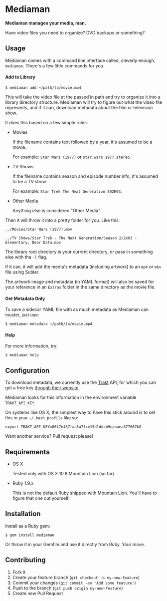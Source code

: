 # Mediaman

**Mediaman manages your media, man.**

Have video files you need to organize? DVD backups or something?

## Usage

Mediaman comes with a command line interface called, cleverly enough, `mediaman`. There's a few little commands for you.

#### Add to Library


    $ mediaman add ~/path/to/movie.mp4

This will take the video file at the passed in path and try to organize it into a library directory structure. Mediaman will try to figure out what the video file represents, and if it can, download metadata about the film or television show.

It does this based on a few simple rules:

- Movies

  If the filename contains text followed by a year, it's assumed to be a movie.

  For example: `Star Wars (1977)` or `star.wars.1977.stereo`.

- TV Shows

  If the filename contains season and episode number info, it's assumed to be a TV show.

  For example: `Star Trek The Next Generation S02E03`.

- Other Media

  Anything else is considered "Other Media".

Then it will throw it into a pretty folder for you. Like this:

    ../Movies/Star Wars (1977).mov

    ../TV Shows/Star Trek - The Next Generation/Season 2/2x03 - Elementary, Dear Data.mov

The library root directory is your current directory, or pass in something else with the `-l` flag.

If it can, it will add the media's metadata (including artwork) to an `mp4` or `mkv` file using Subler.

The artwork image and metadata (in YAML format) will also be saved for your reference in an `Extras` folder in the same directory as the movie file.

#### Get Metadata Only

To save a sidecar YAML file with as much metadata as Mediaman can muster, just use:

    $ mediaman metadata ~/path/to/movie.mp4

#### Help

For more information, try:

    $ mediaman help

## Configuration

To download metadata, we currently use the [Trakt](http://trakt.tv) API, for which you can get a free key [through their website](http://trakt.tv/api-docs/authentication).

Mediaman looks for this information in the environment variable `TRAKT_API_KEY`.

On systems like OS X, the simplest way to have this stick around is to set this in your `~/.bash_profile` like so:

    export TRAKT_API_KEY=86f7e437faa5a7fce15d1ddcb9eaeaea377667b8

Want another service? Pull request please!

## Requirements

- OS X

  Tested only with OS X 10.8 Mountain Lion (so far).

- Ruby 1.9.x
  
  This is not the default Ruby shipped with Mountain Lion. You'll have to figure that one out yourself.

## Installation

Install as a Ruby gem:

    $ gem install mediaman

Or throw it in your Gemfile and use it directly from Ruby. Your move.

## Contributing

1. Fork it
2. Create your feature branch (`git checkout -b my-new-feature`)
3. Commit your changes (`git commit -am 'Add some feature'`)
4. Push to the branch (`git push origin my-new-feature`)
5. Create new Pull Request
